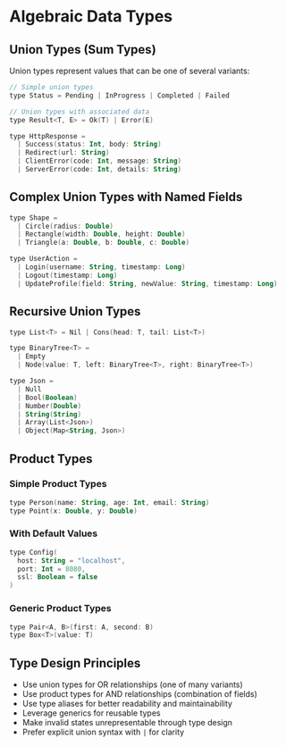 # Algebraic Data Types

## Union Types (Sum Types)

Union types represent values that can be one of several variants:

```kotlin
// Simple union types
type Status = Pending | InProgress | Completed | Failed

// Union types with associated data
type Result<T, E> = Ok(T) | Error(E)

type HttpResponse = 
  | Success(status: Int, body: String)
  | Redirect(url: String)
  | ClientError(code: Int, message: String)
  | ServerError(code: Int, details: String)
```

## Complex Union Types with Named Fields

```kotlin
type Shape = 
  | Circle(radius: Double)
  | Rectangle(width: Double, height: Double)
  | Triangle(a: Double, b: Double, c: Double)

type UserAction =
  | Login(username: String, timestamp: Long)
  | Logout(timestamp: Long)
  | UpdateProfile(field: String, newValue: String, timestamp: Long)
```

## Recursive Union Types

```kotlin
type List<T> = Nil | Cons(head: T, tail: List<T>)

type BinaryTree<T> = 
  | Empty
  | Node(value: T, left: BinaryTree<T>, right: BinaryTree<T>)

type Json =
  | Null
  | Bool(Boolean)
  | Number(Double)
  | String(String)
  | Array(List<Json>)
  | Object(Map<String, Json>)
```

## Product Types

### Simple Product Types
```kotlin
type Person(name: String, age: Int, email: String)
type Point(x: Double, y: Double)
```

### With Default Values
```kotlin
type Config(
  host: String = "localhost",
  port: Int = 8080,
  ssl: Boolean = false
)
```

### Generic Product Types
```kotlin
type Pair<A, B>(first: A, second: B)
type Box<T>(value: T)
```

## Type Design Principles

- Use union types for OR relationships (one of many variants)
- Use product types for AND relationships (combination of fields) 
- Use type aliases for better readability and maintainability
- Leverage generics for reusable types
- Make invalid states unrepresentable through type design
- Prefer explicit union syntax with `|` for clarity